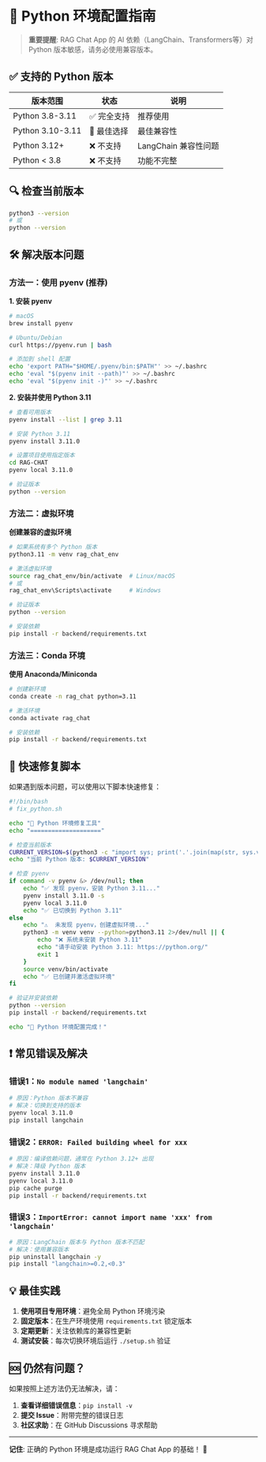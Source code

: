 # 🐍 Python 环境配置指南

> **重要提醒**: RAG Chat App 的 AI 依赖（LangChain、Transformers等）对 Python 版本敏感，请务必使用兼容版本。

## ✅ 支持的 Python 版本

| 版本范围 | 状态 | 说明 |
|---------|------|------|
| Python 3.8-3.11 | ✅ 完全支持 | 推荐使用 |
| Python 3.10-3.11 | 🌟 最佳选择 | 最佳兼容性 |
| Python 3.12+ | ❌ 不支持 | LangChain 兼容性问题 |
| Python < 3.8 | ❌ 不支持 | 功能不完整 |

## 🔍 检查当前版本

```bash
python3 --version
# 或
python --version
```

## 🛠️ 解决版本问题

### 方法一：使用 pyenv (推荐)

**1. 安装 pyenv**
```bash
# macOS
brew install pyenv

# Ubuntu/Debian
curl https://pyenv.run | bash

# 添加到 shell 配置
echo 'export PATH="$HOME/.pyenv/bin:$PATH"' >> ~/.bashrc
echo 'eval "$(pyenv init --path)"' >> ~/.bashrc
echo 'eval "$(pyenv init -)"' >> ~/.bashrc
```

**2. 安装并使用 Python 3.11**
```bash
# 查看可用版本
pyenv install --list | grep 3.11

# 安装 Python 3.11
pyenv install 3.11.0

# 设置项目使用指定版本
cd RAG-CHAT
pyenv local 3.11.0

# 验证版本
python --version
```

### 方法二：虚拟环境

**创建兼容的虚拟环境**
```bash
# 如果系统有多个 Python 版本
python3.11 -m venv rag_chat_env

# 激活虚拟环境
source rag_chat_env/bin/activate  # Linux/macOS
# 或
rag_chat_env\Scripts\activate     # Windows

# 验证版本
python --version

# 安装依赖
pip install -r backend/requirements.txt
```

### 方法三：Conda 环境

**使用 Anaconda/Miniconda**
```bash
# 创建新环境
conda create -n rag_chat python=3.11

# 激活环境
conda activate rag_chat

# 安装依赖
pip install -r backend/requirements.txt
```

## 🚀 快速修复脚本

如果遇到版本问题，可以使用以下脚本快速修复：

```bash
#!/bin/bash
# fix_python.sh

echo "🔧 Python 环境修复工具"
echo "===================="

# 检查当前版本
CURRENT_VERSION=$(python3 -c "import sys; print('.'.join(map(str, sys.version_info[:2])))")
echo "当前 Python 版本: $CURRENT_VERSION"

# 检查 pyenv
if command -v pyenv &> /dev/null; then
    echo "✅ 发现 pyenv，安装 Python 3.11..."
    pyenv install 3.11.0 -s
    pyenv local 3.11.0
    echo "✅ 已切换到 Python 3.11"
else
    echo "⚠️  未发现 pyenv，创建虚拟环境..."
    python3 -m venv venv --python=python3.11 2>/dev/null || {
        echo "❌ 系统未安装 Python 3.11"
        echo "请手动安装 Python 3.11: https://python.org/"
        exit 1
    }
    source venv/bin/activate
    echo "✅ 已创建并激活虚拟环境"
fi

# 验证并安装依赖
python --version
pip install -r backend/requirements.txt

echo "🎉 Python 环境配置完成！"
```

## ❗ 常见错误及解决

### 错误1：`No module named 'langchain'`
```bash
# 原因：Python 版本不兼容
# 解决：切换到支持的版本
pyenv local 3.11.0
pip install langchain
```

### 错误2：`ERROR: Failed building wheel for xxx`
```bash
# 原因：编译依赖问题，通常在 Python 3.12+ 出现
# 解决：降级 Python 版本
pyenv install 3.11.0
pyenv local 3.11.0
pip cache purge
pip install -r backend/requirements.txt
```

### 错误3：`ImportError: cannot import name 'xxx' from 'langchain'`
```bash
# 原因：LangChain 版本与 Python 版本不匹配
# 解决：使用兼容版本
pip uninstall langchain -y
pip install "langchain>=0.2,<0.3"
```

## 💡 最佳实践

1. **使用项目专用环境**：避免全局 Python 环境污染
2. **固定版本**：在生产环境使用 `requirements.txt` 锁定版本
3. **定期更新**：关注依赖库的兼容性更新
4. **测试安装**：每次切换环境后运行 `./setup.sh` 验证

## 🆘 仍然有问题？

如果按照上述方法仍无法解决，请：

1. **查看详细错误信息**：`pip install -v`
2. **提交 Issue**：附带完整的错误日志
3. **社区求助**：在 GitHub Discussions 寻求帮助

---

**记住**: 正确的 Python 环境是成功运行 RAG Chat App 的基础！ 🚀